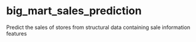 # big_mart_sales_prediction
Predict the sales of stores from structural data containing sale information features
